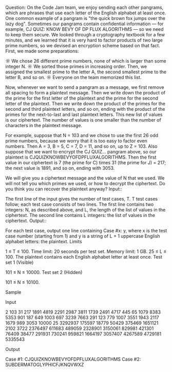 ﻿Question:
On the Code Jam team, we enjoy sending each other pangrams, which are phrases that use each letter of the English alphabet at least once.
One common example of a pangram is "the quick brown fox jumps over the lazy dog". Sometimes our pangrams contain confidential information — for example, 
CJ QUIZ: KNOW BEVY OF DP FLUX ALGORITHMS — so we need to keep them secure.
We looked through a cryptography textbook for a few minutes, and we learned that it is very hard to factor products of two large prime numbers, so we devised an encryption scheme based on that fact. First, we made some preparations:

   ☼ We chose 26 different prime numbers, none of which is larger than some integer N.
   ☼ We sorted those primes in increasing order. Then, we assigned the smallest prime to the letter A, the second smallest prime to the letter B, and so on.
   ☼ Everyone on the team memorized this list.

Now, whenever we want to send a pangram as a message, we first remove all spacing to form a plaintext message. Then we write down the product of the prime for the first 
letter of the plaintext and the prime for the second letter of the plaintext. Then we write down the product of the primes for the second and third plaintext letters, 
and so on, ending with the product of the primes for the next-to-last and last plaintext letters. This new list of values is our ciphertext. 
The number of values is one smaller than the number of characters in the plaintext message.

For example, suppose that N = 103 and we chose to use the first 26 odd prime numbers, because we worry that it is too easy to factor even numbers. 
Then A = 3, B = 5, C = 7, D = 11, and so on, up to Z = 103. Also suppose that we want to encrypt the CJ QUIZ... pangram above, so our plaintext is CJQUIZKNOWBEVYOFDPFLUXALGORITHMS. 
Then the first value in our ciphertext is 7 (the prime for C) times 31 (the prime for J) = 217; the next value is 1891, and so on, ending with 3053.

We will give you a ciphertext message and the value of N that we used. We will not tell you which primes we used, or how to decrypt the ciphertext. 
Do you think you can recover the plaintext anyway?
Input::

The first line of the input gives the number of test cases, T. T test cases follow; each test case consists of two lines. The first line contains two integers: 
N, as described above, and L, the length of the list of values in the ciphertext. The second line contains L integers: the list of values in the ciphertext.
Output::

For each test case, output one line containing Case #x: y, where x is the test case number (starting from 1) and y is a string of L + 1 uppercase English alphabet letters: 
the plaintext.
Limits

1 ≤ T ≤ 100.
Time limit: 20 seconds per test set.
Memory limit: 1 GB.
25 ≤ L ≤ 100.
The plaintext contains each English alphabet letter at least once.
Test set 1 (Visible)

101 ≤ N ≤ 10000.
Test set 2 (Hidden)

101 ≤ N ≤ 10100.

Sample

Input

2
103 31
217 1891 4819 2291 2987 3811 1739 2491 4717 445 65 1079 8383 5353 901 187 649 1003 697 3239 7663 291 123 779 1007 3551 1943 2117 1679 989 3053
10000 25
3292937 175597 18779 50429 375469 1651121 2102 3722 2376497 611683 489059 2328901 3150061 829981 421301 76409 38477 291931 730241 959821 1664197 3057407 4267589 4729181 5335543

  



Output
 
	 		
Case #1: CJQUIZKNOWBEVYOFDPFLUXALGORITHMS
Case #2: SUBDERMATOGLYPHICFJKNQVWXZ
	 

  